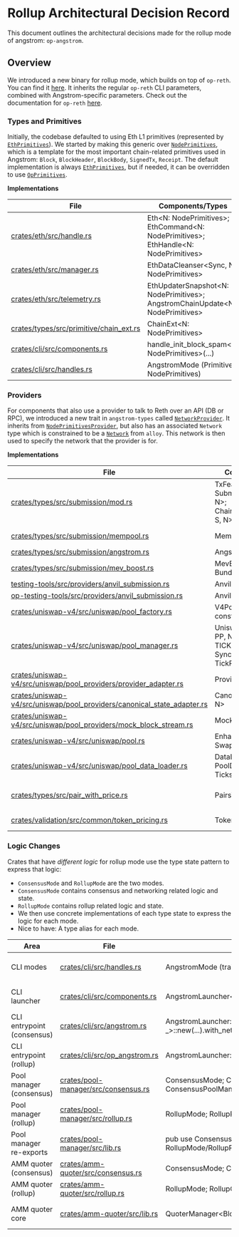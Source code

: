 # Rollup Architectural Decision Record

This document outlines the architectural decisions made for the rollup mode of angstrom: `op-angstrom`. 

## Overview
We introduced a new binary for rollup mode, which builds on top of `op-reth`. You can find it [here](../../bin/op-angstrom). It inherits the regular `op-reth` CLI parameters, combined with Angstrom-specific
parameters. Check out the documentation for `op-reth` [here](https://reth.rs/run/opstack).

### Types and Primitives
Initially, the codebase defaulted to using Eth L1 primitives (represented by [`EthPrimitives`](https://reth.rs/docs/reth/primitives/struct.EthPrimitives.html)). We started by making this generic over [`NodePrimitives`](https://reth.rs/docs/reth_primitives_traits/node/trait.NodePrimitives.html), which is a template for the most important chain-related primitives used in Angstrom: `Block`, `BlockHeader`, `BlockBody`, `SignedTx`, `Receipt`. The default implementation is always [`EthPrimitives`](https://reth.rs/docs/reth/primitives/struct.EthPrimitives.html), but if needed, it can be overridden to use [`OpPrimitives`](https://reth.rs/docs/op_reth/primitives/struct.OpPrimitives.html).

**Implementations**

| File | Components/Types | Notes |
|---|---|---|
| [crates/eth/src/handle.rs](../../crates/eth/src/handle.rs) | Eth<N: NodePrimitives>; EthCommand<N: NodePrimitives>; EthHandle<N: NodePrimitives> | Generic subscription/command types over primitives |
| [crates/eth/src/manager.rs](../../crates/eth/src/manager.rs) | EthDataCleanser<Sync, N: NodePrimitives> | Consumes CanonStateNotifications<N> |
| [crates/eth/src/telemetry.rs](../../crates/eth/src/telemetry.rs) | EthUpdaterSnapshot<N: NodePrimitives>; AngstromChainUpdate<N: NodePrimitives> | Telemetry generic over primitives |
| [crates/types/src/primitive/chain_ext.rs](../../crates/types/src/primitive/chain_ext.rs) | ChainExt<N: NodePrimitives> | Extension over reth Chain<N> |
| [crates/cli/src/components.rs](../../crates/cli/src/components.rs) | handle_init_block_spam<N: NodePrimitives>(...) | Utility generic over N |
| [crates/cli/src/handles.rs](../../crates/cli/src/handles.rs) | AngstromMode (Primitives: NodePrimitives) | Type-state selects primitives |

### Providers
For components that also use a provider to talk to Reth over an API (DB or RPC), we introduced a new trait in `angstrom-types` called [`NetworkProvider`](../../crates/types/src/provider.rs). It inherits from [`NodePrimitivesProvider`](https://reth.rs/docs/reth_primitives_traits/node/trait.NodePrimitivesProvider.html), but also has an associated `Network` type which is constrained to be a [`Network`](https://alloy.rs/guides/interacting-with-multiple-networks#the-network-trait) from `alloy`. This network is then used to specify the network that the provider is for.

**Implementations**

| File | Components/Types | Notes |
|---|---|---|
| [crates/types/src/submission/mod.rs](../../crates/types/src/submission/mod.rs) | TxFeatureInfo<N>; SubmissionHandler<P, N>; ChainSubmitterHolder<I, S, N> | Uses NetworkProvider to bind alloy Network and primitives |
| [crates/types/src/submission/mempool.rs](../../crates/types/src/submission/mempool.rs) | MempoolSubmitter | ChainSubmitter using Provider<N::Network> |
| [crates/types/src/submission/angstrom.rs](../../crates/types/src/submission/angstrom.rs) | AngstromSubmitter | Angstrom integration submitter |
| [crates/types/src/submission/mev_boost.rs](../../crates/types/src/submission/mev_boost.rs) | MevBoostSubmitter; BundleSigner; MevHttp | Flashbots/MEV submission path |
| [testing-tools/src/providers/anvil_submission.rs](../../testing-tools/src/providers/anvil_submission.rs) | AnvilSubmissionProvider | Test provider wrapper |
| [op-testing-tools/src/providers/anvil_submission.rs](../../op-testing-tools/src/providers/anvil_submission.rs) | AnvilSubmissionProvider | OP test provider wrapper |
| [crates/uniswap-v4/src/uniswap/pool_factory.rs](../../crates/uniswap-v4/src/uniswap/pool_factory.rs) | V4PoolFactory<P, N, const TICKS: u16> | Provider bound to N::Network |
| [crates/uniswap-v4/src/uniswap/pool_manager.rs](../../crates/uniswap-v4/src/uniswap/pool_manager.rs) | UniswapPoolManager<P, PP, N, BlockSync, const TICKS: u16>; SyncedUniswapPools; TickRangeToLoad | Network-bound pool management |
| [crates/uniswap-v4/src/uniswap/pool_providers/provider_adapter.rs](../../crates/uniswap-v4/src/uniswap/pool_providers/provider_adapter.rs) | ProviderAdapter<P, N> | Adapts alloy provider to PoolManagerProvider |
| [crates/uniswap-v4/src/uniswap/pool_providers/canonical_state_adapter.rs](../../crates/uniswap-v4/src/uniswap/pool_providers/canonical_state_adapter.rs) | CanonicalStateAdapter<P, N> | Wraps CanonStateNotifications<N::Primitives> |
| [crates/uniswap-v4/src/uniswap/pool_providers/mock_block_stream.rs](../../crates/uniswap-v4/src/uniswap/pool_providers/mock_block_stream.rs) | MockBlockStream<P, N> | Test-only block stream |
| [crates/uniswap-v4/src/uniswap/pool.rs](../../crates/uniswap-v4/src/uniswap/pool.rs) | EnhancedUniswapPool<Loader>; SwapResult | Loading via Provider<N::Network> |
| [crates/uniswap-v4/src/uniswap/pool_data_loader.rs](../../crates/uniswap-v4/src/uniswap/pool_data_loader.rs) | DataLoader; PoolData; PoolDataV4; TicksWithBlock; TickData | Data loading generics over Provider<N::Network> |
| [crates/types/src/pair_with_price.rs](../../crates/types/src/pair_with_price.rs) | PairsWithPrice | Streams CanonStateNotification<N::Primitives> and uses Provider<N::Network> |
| [crates/validation/src/common/token_pricing.rs](../../crates/validation/src/common/token_pricing.rs) | TokenPriceGenerator | Pricing via Provider<N::Network> + AMM state |

### Logic Changes
Crates that have _different logic_ for rollup mode use the type state pattern to express that logic:
- `ConsensusMode` and `RollupMode` are the two modes.
- `ConsensusMode` contains consensus and networking related logic and state.
- `RollupMode` contains rollup related logic and state.
- We then use concrete implementations of each type state to express the logic for each mode.
- Nice to have: A type alias for each mode.

| Area | File | Components/Types | Mode(s) | Notes/Aliases |
|---|---|---|---|---|
| CLI modes | [crates/cli/src/handles.rs](../../crates/cli/src/handles.rs) | AngstromMode (trait), ConsensusMode, RollupMode | Both | Aliases: ConsensusHandles, RollupHandles |
| CLI launcher | [crates/cli/src/components.rs](../../crates/cli/src/components.rs) | AngstromLauncher<N, AO, M, S> + impl for each mode | Both | Consensus wires network/consensus; Rollup is rollup-only |
| CLI entrypoint (consensus) | [crates/cli/src/angstrom.rs](../../crates/cli/src/angstrom.rs) | AngstromLauncher::<…, ConsensusMode, _>::new(...).with_network(...).with_consensus_client(...).with_node_set(...) | Consensus | Main L1 binary wiring |
| CLI entrypoint (rollup) | [crates/cli/src/op_angstrom.rs](../../crates/cli/src/op_angstrom.rs) | AngstromLauncher::<…, RollupMode, _>::new(...).launch() | Rollup | OP Stack binary wiring |
| Pool manager (consensus) | [crates/pool-manager/src/consensus.rs](../../crates/pool-manager/src/consensus.rs) | ConsensusMode; ConsensusPoolManager<V, GS>; ConsensusPoolManagerBuilder | Consensus | Networking state, peer caches, propagation |
| Pool manager (rollup) | [crates/pool-manager/src/rollup.rs](../../crates/pool-manager/src/rollup.rs) | RollupMode; RollupPoolManager<V, GS>; RollupPoolManagerBuilder | Rollup | No networking; block-sync and pool-only logic |
| Pool manager re-exports | [crates/pool-manager/src/lib.rs](../../crates/pool-manager/src/lib.rs) | pub use ConsensusMode/ConsensusPoolManager; pub use RollupMode/RollupPoolManager | Both | Convenience re-exports |
| AMM quoter (consensus) | [crates/amm-quoter/src/consensus.rs](../../crates/amm-quoter/src/consensus.rs) | ConsensusMode; ConsensusQuoterManager<BlockSync> | Consensus | Bounds order set by consensus round |
| AMM quoter (rollup) | [crates/amm-quoter/src/rollup.rs](../../crates/amm-quoter/src/rollup.rs) | RollupMode; RollupQuoterManager<BlockSync> | Rollup | Considers all orders |
| AMM quoter core | [crates/amm-quoter/src/lib.rs](../../crates/amm-quoter/src/lib.rs) | QuoterManager<BlockSync, M> (generic over mode) | Both | Mode chosen via type parameter + aliases |
